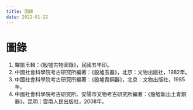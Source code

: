 ```yaml
---
title: 圖錄
date: 2022-01-22
---
```

# 圖錄
1. 羅振玉輯：《殷墟古物圖錄》，民國五年印。
2. 中國社會科學院考古研究所編著：《殷墟玉器》，北京：文物出版社，1982年。
3. 中國社會科學院考古研究所編著：《殷墟青銅器》，北京：文物出版社，1985年。
4. 中國社會科學院考古研究所、安陽市文物考古研究所編著：《殷墟新出土青銅器》，昆明：雲南人民出版社，2008年。